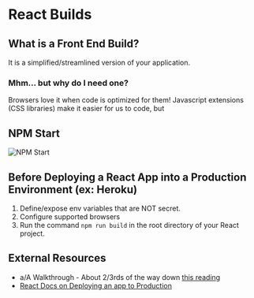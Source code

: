 # React Builds
## What is a Front End Build?
It is a simplified/streamlined version of your application.
### Mhm... but why do I need one?
Browsers love it when code is optimized for them! Javascript extensions (CSS libraries) make it easier for us to code, but

## NPM Start
![NPM Start](./images/npm_start.png)

## Before Deploying a React App into a Production Environment (ex: Heroku)

1. Define/expose env variables that are NOT secret.
2. Configure supported browsers
3. Run the command `npm run build` in the root directory of your React project.


## External Resources
* a/A Walkthrough - About 2/3rds of the way down [this reading](https://open.appacademy.io/learn/js-py---may-2020-online/week-14-may-2020-online/react-builds)
* [React Docs on Deploying an app to Production](https://create-react-app.dev/docs/deployment/)
